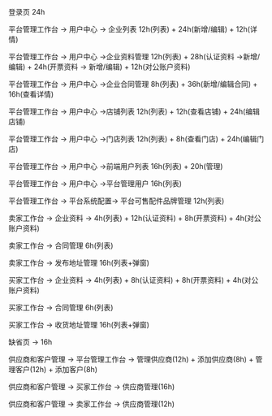登录页 24h

平台管理工作台 -> 用户中心 -> 企业列表 12h(列表) + 24h(新增/编辑) + 12h(详情)

平台管理工作台 -> 用户中心 ->企业资料管理 12h(列表) + 28h(认证资料 ->新增/编辑) + 24h(开票资料 -> 新增/编辑) + 12h(对公账户资料)

平台管理工作台 -> 用户中心 ->企业合同管理 8h(列表) + 36h(新增/编辑合同) + 16h(查看详情)

平台管理工作台 -> 用户中心 ->店铺列表 12h(列表) + 12h(查看店铺) + 24h(编辑店铺)

平台管理工作台 -> 用户中心 ->门店列表 12h(列表) + 8h(查看门店) + 24h(编辑门店)

平台管理工作台 -> 用户中心 ->前端用户列表 16h(列表) + 20h(管理)

平台管理工作台 -> 用户中心 ->平台管理用户 16h(列表)

平台管理工作台 -> 平台系统配置-> 平台可售配件品牌管理 12h(列表)

卖家工作台 -> 企业资料 -> 4h(列表) + 12h(认证资料) + 8h(开票资料) + 4h(对公账户资料)

卖家工作台 -> 合同管理 6h(列表)

卖家工作台 -> 发布地址管理 16h(列表+弹窗)

买家工作台 -> 企业资料 -> 4h(列表) + 8h(认证资料) + 8h(开票资料) + 4h(对公账户资料)

买家工作台 -> 合同管理 6h(列表)

买家工作台 -> 收货地址管理 16h(列表+弹窗)

缺省页 -> 16h

供应商和客户管理 -> 平台管理工作台 -> 管理供应商(12h) + 添加供应商(8h) + 管理客户(12h) + 添加客户(8h)

供应商和客户管理 -> 买家工作台 -> 供应商管理(16h)

供应商和客户管理 -> 卖家工作台 -> 供应商管理(12h)



